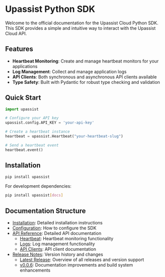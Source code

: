 # Upassist Python SDK

Welcome to the official documentation for the Upassist Cloud Python SDK. This SDK provides a simple and intuitive way to interact with the Upassist Cloud API.

## Features

- **Heartbeat Monitoring**: Create and manage heartbeat monitors for your applications
- **Log Management**: Collect and manage application logs
- **API Clients**: Both synchronous and asynchronous API clients available
- **Type Safety**: Built with Pydantic for robust type checking and validation

## Quick Start

```python
import upassist

# Configure your API key
upassist.config.API_KEY = 'your-api-key'

# Create a heartbeat instance
heartbeat = upassist.Heartbeat("your-heartbeat-slug")

# Send a heartbeat event
heartbeat.event()
```

## Installation

```bash
pip install upassist
```

For development dependencies:

```bash
pip install upassist[docs]
```

## Documentation Structure

- [Installation](installation.md): Detailed installation instructions
- [Configuration](configuration.md): How to configure the SDK
- [API Reference](reference/): Detailed API documentation
  - [Heartbeat](reference/entities/heartbeat/index.md): Heartbeat monitoring functionality
  - [Logs](reference/entities/logs/index.md): Log management functionality
  - [API Clients](reference/client/index.md): API client documentation
- [Release Notes](releases/): Version history and changes
  - [Latest Release](releases/): Overview of all releases and version support
  - [v0.0.6](releases/0.0.6.md): Documentation improvements and build system enhancements 